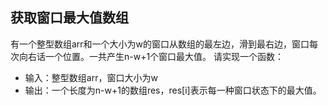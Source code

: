 ## 获取窗口最大值数组
有一个整型数组arr和一个大小为w的窗口从数组的最左边，滑到最右边，窗口每次向右话一个位置。一共产生n-w+1个窗口最大值。
请实现一个函数：

* 输入：整型数组arr，窗口大小为w
* 输出：一个长度为n-w+1的数组res，res[i]表示每一种窗口状态下的最大值。

